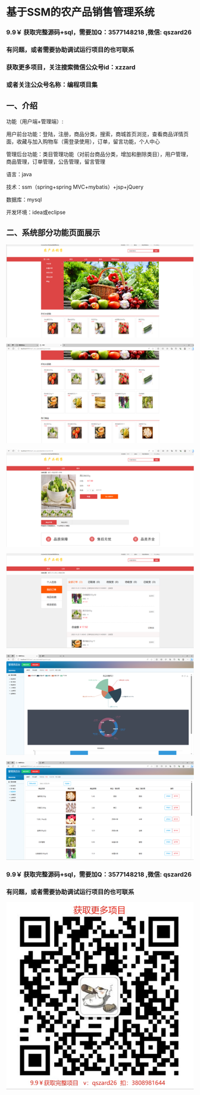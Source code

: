 # 基于SSM的农产品销售管理系统

### 9.9￥ 获取完整源码+sql，需要加Q：3577148218 ,微信: qszard26
### 有问题，或者需要协助调试运行项目的也可联系
### 获取更多项目，关注搜索微信公众号id：xzzard
### 或者关注公众号名称：编程项目集

## 一、介绍


功能（用户端+管理端）:

用户前台功能：登陆，注册，商品分类，搜索，商城首页浏览，查看商品详情页面，收藏与加入购物车（需登录使用），订单，留言功能，个人中心

管理后台功能：类目管理功能（对前台商品分类，增加和删除类目），用户管理，商品管理，订单管理，公告管理，留言管理

语言：java

技术：ssm（spring+spring MVC+mybatis）+jsp+jQuery

数据库：mysql

开发环境：idea或eclipse

## 二、系统部分功能页面展示

![img.png](imgs/img.png)

![img_1.png](imgs/img_1.png)

![img_2.png](imgs/img_2.png)

![img_3.png](imgs/img_3.png)

![img_4.png](imgs/img_4.png)

![img_5.png](imgs/img_5.png)

### 9.9￥ 获取完整源码+sql，需要加Q：3577148218 ,微信: qszard26
### 有问题，或者需要协助调试运行项目的也可联系

![img.png](img.png)




